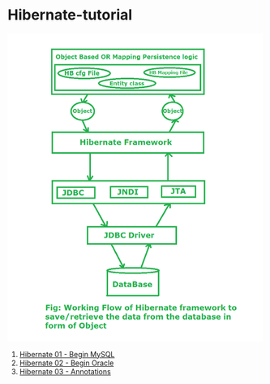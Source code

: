 # Hibernate-tutorial

![](images/hibernate_architecture.png)

01. [Hibernate 01 - Begin MySQL](./01-begin-mysql/src/main/java/com/github/truongbb/mainrun/MainRun.java)
02. [Hibernate 02 - Begin Oracle](./02-begin-oracle/src/main/java/com/github/truongbb/run/MainRun.java)
03. [Hibernate 03 - Annotations](./03-annotation/src/main/java/com/github/truongbb/mainrun/MainRun.java)

